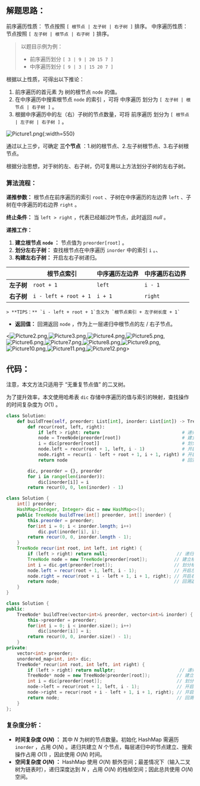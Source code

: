 ## 解题思路：

前序遍历性质： 节点按照 `[ 根节点 | 左子树 | 右子树 ]` 排序。
中序遍历性质： 节点按照 `[ 左子树 | 根节点 | 右子树 ]` 排序。

> 以题目示例为例：
> 
> - 前序遍历划分 `[ 3 | 9 | 20 15 7 ]`
> - 中序遍历划分 `[ 9 | 3 | 15 20 7 ]`

根据以上性质，可得出以下推论：

1. 前序遍历的首元素 为 树的根节点 `node` 的值。
2. 在中序遍历中搜索根节点 `node` 的索引 ，可将 中序遍历 划分为 `[ 左子树 | 根节点 | 右子树 ]` 。
3. 根据中序遍历中的左（右）子树的节点数量，可将 前序遍历 划分为 `[ 根节点 | 左子树 | 右子树 ]` 。

![Picture1.png](https://pic.leetcode-cn.com/1629825510-roByLr-Picture1.png){:width=550}

通过以上三步，可确定 **三个节点** ：1.树的根节点、2.左子树根节点、3.右子树根节点。

根据分治思想，对于树的左、右子树，仍可复用以上方法划分子树的左右子树。

### 算法流程：

**递推参数：** 根节点在前序遍历的索引 `root` 、子树在中序遍历的左边界 `left` 、子树在中序遍历的右边界 `right` 。

**终止条件：** 当 `left > right` ，代表已经越过叶节点，此时返回 $null$ 。

**递推工作：**

1. **建立根节点 `node` ：** 节点值为 `preorder[root]` 。
2. **划分左右子树：** 查找根节点在中序遍历 `inorder` 中的索引 `i` 。、
3. **构建左右子树：** 开启左右子树递归。

  |            | 根节点索引            | 中序遍历左边界 | 中序遍历右边界 |
  | ---------- | --------------------- | -------------- | -------------- |
  | **左子树** | `root + 1`            | `left`         | `i - 1`        |
  | **右子树** | `i - left + root + 1` | `i + 1`        | `right`        |

    > **TIPS：** `i - left + root + 1`含义为 `根节点索引 + 左子树长度 + 1`

- **返回值：** 回溯返回 `node` ，作为上一层递归中根节点的左 / 右子节点。

<![Picture2.png](https://pic.leetcode-cn.com/1603644245-DwefAv-Picture2.png),![Picture3.png](https://pic.leetcode-cn.com/1603644377-aJTwyJ-Picture3.png),![Picture4.png](https://pic.leetcode-cn.com/1603644377-rGvUqA-Picture4.png),![Picture5.png](https://pic.leetcode-cn.com/1603644245-OrFteB-Picture5.png),![Picture6.png](https://pic.leetcode-cn.com/1603644245-RBtYMS-Picture6.png),![Picture7.png](https://pic.leetcode-cn.com/1603644245-ZlaMmX-Picture7.png),![Picture8.png](https://pic.leetcode-cn.com/1603644245-leDZaF-Picture8.png),![Picture9.png](https://pic.leetcode-cn.com/1603644245-KtWHlj-Picture9.png),![Picture10.png](https://pic.leetcode-cn.com/1603644245-tYOIfd-Picture10.png),![Picture11.png](https://pic.leetcode-cn.com/1603644245-IAznrm-Picture11.png),![Picture12.png](https://pic.leetcode-cn.com/1603644245-oLIgwn-Picture12.png)>

## 代码：

注意，本文方法只适用于 “无重复节点值” 的二叉树。

为了提升效率，本文使用哈希表 `dic` 存储中序遍历的值与索引的映射，查找操作的时间复杂度为 $O(1)$ 。

```Python []
class Solution:
    def buildTree(self, preorder: List[int], inorder: List[int]) -> TreeNode:
        def recur(root, left, right):
            if left > right: return                               # 递归终止
            node = TreeNode(preorder[root])                       # 建立根节点
            i = dic[preorder[root]]                               # 划分根节点、左子树、右子树
            node.left = recur(root + 1, left, i - 1)              # 开启左子树递归
            node.right = recur(i - left + root + 1, i + 1, right) # 开启右子树递归
            return node                                           # 回溯返回根节点

        dic, preorder = {}, preorder
        for i in range(len(inorder)):
            dic[inorder[i]] = i
        return recur(0, 0, len(inorder) - 1)
```

```Java []
class Solution {
    int[] preorder;
    HashMap<Integer, Integer> dic = new HashMap<>();
    public TreeNode buildTree(int[] preorder, int[] inorder) {
        this.preorder = preorder;
        for(int i = 0; i < inorder.length; i++)
            dic.put(inorder[i], i);
        return recur(0, 0, inorder.length - 1);
    }
    TreeNode recur(int root, int left, int right) {
        if (left > right) return null;                          // 递归终止
        TreeNode node = new TreeNode(preorder[root]);          // 建立根节点
        int i = dic.get(preorder[root]);                       // 划分根节点、左子树、右子树
        node.left = recur(root + 1, left, i - 1);              // 开启左子树递归
        node.right = recur(root + i - left + 1, i + 1, right); // 开启右子树递归
        return node;                                           // 回溯返回根节点
    }
}
```

```C++ []
class Solution {
public:
    TreeNode* buildTree(vector<int>& preorder, vector<int>& inorder) {
        this->preorder = preorder;
        for(int i = 0; i < inorder.size(); i++)
            dic[inorder[i]] = i;
        return recur(0, 0, inorder.size() - 1);
    }
private:
    vector<int> preorder;
    unordered_map<int, int> dic;
    TreeNode* recur(int root, int left, int right) { 
        if (left > right) return nullptr;                        // 递归终止
        TreeNode* node = new TreeNode(preorder[root]);          // 建立根节点
        int i = dic[preorder[root]];                            // 划分根节点、左子树、右子树
        node->left = recur(root + 1, left, i - 1);              // 开启左子树递归
        node->right = recur(root + i - left + 1, i + 1, right); // 开启右子树递归
        return node;                                            // 回溯返回根节点
    }
};
```

### 复杂度分析：

- **时间复杂度 $O(N)$ ：** 其中 $N$ 为树的节点数量。初始化 HashMap 需遍历 `inorder` ，占用 $O(N)$ 。递归共建立 $N$ 个节点，每层递归中的节点建立、搜索操作占用 $O(1)$ ，因此使用 $O(N)$ 时间。
- **空间复杂度 $O(N)$ ：** HashMap 使用 $O(N)$ 额外空间；最差情况下（输入二叉树为链表时），递归深度达到 $N$ ，占用 $O(N)$ 的栈帧空间；因此总共使用 $O(N)$ 空间。

